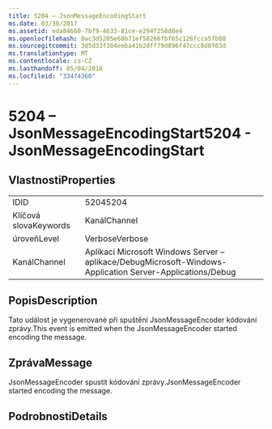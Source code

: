 ```yaml
---
title: 5204 – JsonMessageEncodingStart
ms.date: 03/30/2017
ms.assetid: eda84660-7bf9-4633-81ce-e294f258d8e4
ms.openlocfilehash: 0ac3d5205e68b71ef58266fbf65c126fcca5fb88
ms.sourcegitcommit: 3d5d33f384eeba41b2dff79d096f47ccc8d8f03d
ms.translationtype: MT
ms.contentlocale: cs-CZ
ms.lasthandoff: 05/04/2018
ms.locfileid: "33474360"
---
```

# <a name="5204---jsonmessageencodingstart"></a><span data-ttu-id="319ec-102">5204 – JsonMessageEncodingStart</span><span class="sxs-lookup"><span data-stu-id="319ec-102">5204 - JsonMessageEncodingStart</span></span>
## <a name="properties"></a><span data-ttu-id="319ec-103">Vlastnosti</span><span class="sxs-lookup"><span data-stu-id="319ec-103">Properties</span></span>  
  
|||  
|-|-|  
|<span data-ttu-id="319ec-104">ID</span><span class="sxs-lookup"><span data-stu-id="319ec-104">ID</span></span>|<span data-ttu-id="319ec-105">5204</span><span class="sxs-lookup"><span data-stu-id="319ec-105">5204</span></span>|  
|<span data-ttu-id="319ec-106">Klíčová slova</span><span class="sxs-lookup"><span data-stu-id="319ec-106">Keywords</span></span>|<span data-ttu-id="319ec-107">Kanál</span><span class="sxs-lookup"><span data-stu-id="319ec-107">Channel</span></span>|  
|<span data-ttu-id="319ec-108">úroveň</span><span class="sxs-lookup"><span data-stu-id="319ec-108">Level</span></span>|<span data-ttu-id="319ec-109">Verbose</span><span class="sxs-lookup"><span data-stu-id="319ec-109">Verbose</span></span>|  
|<span data-ttu-id="319ec-110">Kanál</span><span class="sxs-lookup"><span data-stu-id="319ec-110">Channel</span></span>|<span data-ttu-id="319ec-111">Aplikaci Microsoft Windows Server – aplikace/Debug</span><span class="sxs-lookup"><span data-stu-id="319ec-111">Microsoft-Windows-Application Server-Applications/Debug</span></span>|  
  
## <a name="description"></a><span data-ttu-id="319ec-112">Popis</span><span class="sxs-lookup"><span data-stu-id="319ec-112">Description</span></span>  
 <span data-ttu-id="319ec-113">Tato událost je vygenerované při spuštění JsonMessageEncoder kódování zprávy.</span><span class="sxs-lookup"><span data-stu-id="319ec-113">This event is emitted when the JsonMessageEncoder started encoding the message.</span></span>  
  
## <a name="message"></a><span data-ttu-id="319ec-114">Zpráva</span><span class="sxs-lookup"><span data-stu-id="319ec-114">Message</span></span>  
 <span data-ttu-id="319ec-115">JsonMessageEncoder spustit kódování zprávy.</span><span class="sxs-lookup"><span data-stu-id="319ec-115">JsonMessageEncoder started encoding the message.</span></span>  
  
## <a name="details"></a><span data-ttu-id="319ec-116">Podrobnosti</span><span class="sxs-lookup"><span data-stu-id="319ec-116">Details</span></span>
